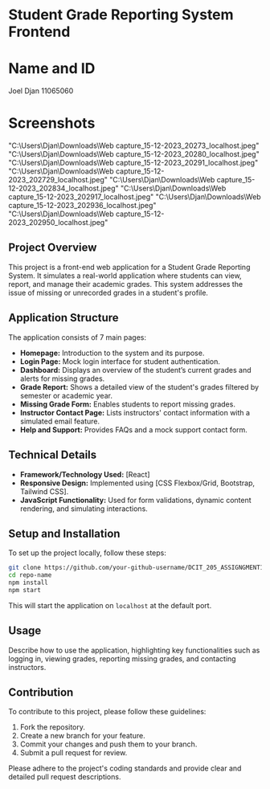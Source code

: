 # Student Grade Reporting System Frontend

# Name and ID
Joel Djan
11065060

# Screenshots
"C:\Users\Djan\Downloads\Web capture_15-12-2023_20273_localhost.jpeg"
"C:\Users\Djan\Downloads\Web capture_15-12-2023_20280_localhost.jpeg"
"C:\Users\Djan\Downloads\Web capture_15-12-2023_20291_localhost.jpeg"
"C:\Users\Djan\Downloads\Web capture_15-12-2023_202729_localhost.jpeg"
"C:\Users\Djan\Downloads\Web capture_15-12-2023_202834_localhost.jpeg"
"C:\Users\Djan\Downloads\Web capture_15-12-2023_202917_localhost.jpeg"
"C:\Users\Djan\Downloads\Web capture_15-12-2023_202936_localhost.jpeg"
"C:\Users\Djan\Downloads\Web capture_15-12-2023_202950_localhost.jpeg"



## Project Overview

This project is a front-end web application for a Student Grade Reporting System. It simulates a real-world application where students can view, report, and manage their academic grades. This system addresses the issue of missing or unrecorded grades in a student's profile.

## Application Structure

The application consists of 7 main pages:

- **Homepage:** Introduction to the system and its purpose.
- **Login Page:** Mock login interface for student authentication.
- **Dashboard:** Displays an overview of the student’s current grades and alerts for missing grades.
- **Grade Report:** Shows a detailed view of the student's grades filtered by semester or academic year.
- **Missing Grade Form:** Enables students to report missing grades.
- **Instructor Contact Page:** Lists instructors' contact information with a simulated email feature.
- **Help and Support:** Provides FAQs and a mock support contact form.

## Technical Details

- **Framework/Technology Used:** [React]
- **Responsive Design:** Implemented using [CSS Flexbox/Grid, Bootstrap, Tailwind CSS].
- **JavaScript Functionality:** Used for form validations, dynamic content rendering, and simulating interactions.

## Setup and Installation

To set up the project locally, follow these steps:

```bash
git clone https://github.com/your-github-username/DCIT_205_ASSIGNGMENT1.git
cd repo-name
npm install
npm start
```

This will start the application on `localhost` at the default port.

## Usage

Describe how to use the application, highlighting key functionalities such as logging in, viewing grades, reporting missing grades, and contacting instructors.

## Contribution

To contribute to this project, please follow these guidelines:

1. Fork the repository.
2. Create a new branch for your feature.
3. Commit your changes and push them to your branch.
4. Submit a pull request for review.

Please adhere to the project's coding standards and provide clear and detailed pull request descriptions.
